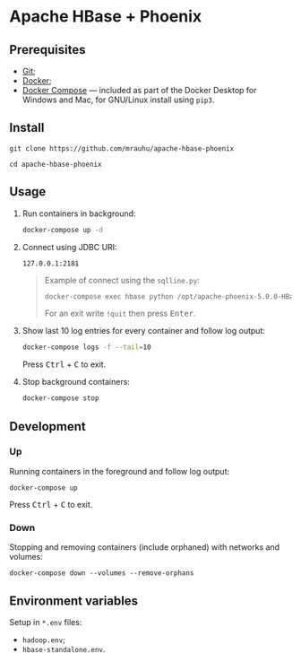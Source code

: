 # Apache HBase + Phoenix

## Prerequisites

* [Git](https://git-scm.com/);
* [Docker](https://docs.docker.com/get-docker/);
* [Docker Compose](https://docs.docker.com/compose/install/) — included as part of the Docker Desktop for Windows and Mac, for GNU/Linux install using `pip3`.

## Install

```
git clone https://github.com/mrauhu/apache-hbase-phoenix
```

```
cd apache-hbase-phoenix
```

## Usage

1. Run containers in background:

    ```sh
    docker-compose up -d
    ```

2. Connect using JDBC URI:

   ```
   127.0.0.1:2181
   ```
   
    > Example of connect using the `sqlline.py`:
    > 
    > ```sh
    > docker-compose exec hbase python /opt/apache-phoenix-5.0.0-HBase-2.0-bin/sqlline.py hbase:2181:/hbase
    > ```
    > 
    > For an exit write `!quit` then press <kbd>Enter</kbd>.
 
3. Show last 10 log entries for every container and follow log output:

    ```sh
    docker-compose logs -f --tail=10
    ``` 
   
   Press <kbd>Ctrl</kbd> + <kbd>C</kbd> to exit.
   
4. Stop background containers:

    ```sh
    docker-compose stop
    ```

## Development

### Up

Running containers in the foreground and follow log output:

```
docker-compose up
```

Press <kbd>Ctrl</kbd> + <kbd>C</kbd> to exit.

### Down

Stopping and removing containers (include orphaned) with networks and volumes:

```
docker-compose down --volumes --remove-orphans
```

## Environment variables

Setup in `*.env` files:

* `hadoop.env`;
* `hbase-standalone.env`.
